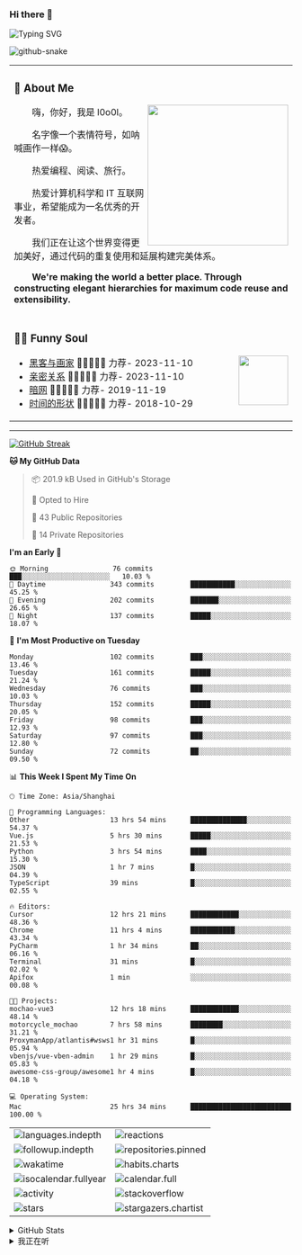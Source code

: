 ### Hi there 👋

![Typing SVG](https://readme-typing-svg.demolab.com?font=Fira+Code&pause=1000&color=0081FF&center=true&vCenter=true&random=false&width=435&lines=Full+Stack+Web+Developer;Always+learning+new+things%EF%BC%81)

[//]: # (![暗色]&#40;https://raw.githubusercontent.com/ol0o0lo/ol0o0lo/output/github-contribution-grid-snake-dark.svg&#41;)

[//]: # (![暗色]&#40;https://raw.githubusercontent.com/ol0o0lo/ol0o0lo/output/github-contribution-grid-snake-dark.svg&#41;)

<picture>
  <source media="(prefers-color-scheme: dark)" srcset="https://cdn.jsdelivr.net/gh/ol0o0lo/ol0o0lo@output/github-contribution-grid-snake-dark.svg" />
  <source media="(prefers-color-scheme: light)" srcset="https://cdn.jsdelivr.net/gh/ol0o0lo/ol0o0lo@output/github-contribution-grid-snake.svg" />
  <img alt="github-snake" src="github-snake.svg" />
</picture>


<table>

<tr><td>

### 🤺 About Me

<img align="right" width="250" src="https://spotify-github-profile.kittinanx.com/api/view.svg?uid=317lj6ke5g24u5s4ltvl352v5daa&cover_image=true&theme=natemoo-re&show_offline=false&background_color=121212&interchange=true&bar_color=53b14f&bar_color_cover=true" />

<p>&emsp;&emsp;嗨，你好，我是 l0o0l。</p>
<p>&emsp;&emsp;名字像一个表情符号，如呐喊画作一样😱。</p>
<p>&emsp;&emsp;热爱编程、阅读、旅行。</p>
<p>&emsp;&emsp;热爱计算机科学和 IT 互联网事业，希望能成为一名优秀的开发者。</p>
<p>&emsp;&emsp;我们正在让这个世界变得更加美好，通过代码的重复使用和延展构建完美体系。</p>
<p>&emsp;&emsp;<strong>We're making the world a better place. Through constructing elegant hierarchies for maximum code reuse and extensibility.</strong></p>

</td></tr>


<tr><td>

### 🤾‍♂️ Funny Soul

<img align="right" width="88" src="https://cdn.jsdelivr.net/gh/sun0225SUN/sun0225SUN/assets/images/artist.png" />

<!-- START_SECTION:douban -->
* <a href='https://book.douban.com/subject/6021440/' target='_blank'>黑客与画家</a> 🌟🌟🌟🌟🌟 力荐- 2023-11-10
* <a href='https://book.douban.com/subject/26585065/' target='_blank'>亲密关系</a> 🌟🌟🌟🌟🌟 力荐- 2023-11-10
* <a href='https://music.douban.com/subject/30187654/' target='_blank'>暗网</a> 🌟🌟🌟🌟🌟 力荐- 2019-11-19
* <a href='http://movie.douban.com/subject/1292365/' target='_blank'>时间的形状</a> 🌟🌟🌟🌟🌟 力荐- 2018-10-29

<!-- END_SECTION:douban -->

</td></tr>


</table>


---

[//]: # (### 我的打卡)


[![GitHub Streak](https://streak-stats.demolab.com?user=ol0o0lo&theme=transparent&locale=zh_Hans&date_format=%5BY.%5Dn.j&mode=weekly)](https://git.io/streak-stats)


<!--START_SECTION:waka-->
**🐱 My GitHub Data** 

> 📦 201.9 kB Used in GitHub's Storage 
 > 
> 💼 Opted to Hire
 > 
> 📜 43 Public Repositories 
 > 
> 🔑 14 Private Repositories 
 > 
**I'm an Early 🐤** 

```text
🌞 Morning                76 commits          ███░░░░░░░░░░░░░░░░░░░░░░   10.03 % 
🌆 Daytime                343 commits         ███████████░░░░░░░░░░░░░░   45.25 % 
🌃 Evening                202 commits         ███████░░░░░░░░░░░░░░░░░░   26.65 % 
🌙 Night                  137 commits         █████░░░░░░░░░░░░░░░░░░░░   18.07 % 
```
📅 **I'm Most Productive on Tuesday** 

```text
Monday                   102 commits         ███░░░░░░░░░░░░░░░░░░░░░░   13.46 % 
Tuesday                  161 commits         █████░░░░░░░░░░░░░░░░░░░░   21.24 % 
Wednesday                76 commits          ███░░░░░░░░░░░░░░░░░░░░░░   10.03 % 
Thursday                 152 commits         █████░░░░░░░░░░░░░░░░░░░░   20.05 % 
Friday                   98 commits          ███░░░░░░░░░░░░░░░░░░░░░░   12.93 % 
Saturday                 97 commits          ███░░░░░░░░░░░░░░░░░░░░░░   12.80 % 
Sunday                   72 commits          ██░░░░░░░░░░░░░░░░░░░░░░░   09.50 % 
```


📊 **This Week I Spent My Time On** 

```text
🕑︎ Time Zone: Asia/Shanghai

💬 Programming Languages: 
Other                    13 hrs 54 mins      ██████████████░░░░░░░░░░░   54.37 % 
Vue.js                   5 hrs 30 mins       █████░░░░░░░░░░░░░░░░░░░░   21.53 % 
Python                   3 hrs 54 mins       ████░░░░░░░░░░░░░░░░░░░░░   15.30 % 
JSON                     1 hr 7 mins         █░░░░░░░░░░░░░░░░░░░░░░░░   04.39 % 
TypeScript               39 mins             █░░░░░░░░░░░░░░░░░░░░░░░░   02.55 % 

🔥 Editors: 
Cursor                   12 hrs 21 mins      ████████████░░░░░░░░░░░░░   48.36 % 
Chrome                   11 hrs 4 mins       ███████████░░░░░░░░░░░░░░   43.34 % 
PyCharm                  1 hr 34 mins        ██░░░░░░░░░░░░░░░░░░░░░░░   06.16 % 
Terminal                 31 mins             █░░░░░░░░░░░░░░░░░░░░░░░░   02.02 % 
Apifox                   1 min               ░░░░░░░░░░░░░░░░░░░░░░░░░   00.08 % 

🐱‍💻 Projects: 
mochao-vue3              12 hrs 18 mins      ████████████░░░░░░░░░░░░░   48.14 % 
motorcycle_mochao        7 hrs 58 mins       ████████░░░░░░░░░░░░░░░░░   31.21 % 
ProxymanApp/atlantis#wsws1 hr 31 mins        █░░░░░░░░░░░░░░░░░░░░░░░░   05.94 % 
vbenjs/vue-vben-admin    1 hr 29 mins        █░░░░░░░░░░░░░░░░░░░░░░░░   05.83 % 
awesome-css-group/awesome1 hr 4 mins         █░░░░░░░░░░░░░░░░░░░░░░░░   04.18 % 

💻 Operating System: 
Mac                      25 hrs 34 mins      █████████████████████████   100.00 % 
```


<!--END_SECTION:waka-->


<!-- second form 第二个表格 -->
<table>
  <tr>
    <td><img src="https://cdn.jsdelivr.net/gh/ol0o0lo/ol0o0lo/github-metrics/languages.indepth.svg" alt="languages.indepth" /></td>
    <td><img src="https://cdn.jsdelivr.net/gh/ol0o0lo/ol0o0lo/github-metrics/reactions.svg" alt="reactions" /></td>
  </tr>
  <tr>
    <td><img src="https://cdn.jsdelivr.net/gh/ol0o0lo/ol0o0lo/github-metrics/followup.indepth.svg" alt="followup.indepth" /></td>
    <td><img src="https://cdn.jsdelivr.net/gh/ol0o0lo/ol0o0lo/github-metrics/repositories.pinned.svg" alt="repositories.pinned" /></td>
  </tr>
  <tr>
    <td><img src="https://cdn.jsdelivr.net/gh/ol0o0lo/ol0o0lo/github-metrics/wakatime.svg" alt="wakatime" /></td>
    <td><img src="https://cdn.jsdelivr.net/gh/ol0o0lo/ol0o0lo/github-metrics/habits.charts.svg" alt="habits.charts" /></td>
  </tr>
  <tr>
    <td><img src="https://cdn.jsdelivr.net/gh/ol0o0lo/ol0o0lo/github-metrics/isocalendar.fullyear.svg" alt="isocalendar.fullyear" /></td>
    <td><img src="https://cdn.jsdelivr.net/gh/ol0o0lo/ol0o0lo/github-metrics/calendar.full.svg" alt="calendar.full" /></td>
  </tr>
  <tr>
    <td><img src="https://cdn.jsdelivr.net/gh/ol0o0lo/ol0o0lo/github-metrics/activity.svg" alt="activity" /></td>
    <td><img src="https://cdn.jsdelivr.net/gh/ol0o0lo/ol0o0lo/github-metrics/stackoverflow.svg" alt="stackoverflow" /></td>
  </tr>
  <tr>
    <td><img src="https://cdn.jsdelivr.net/gh/ol0o0lo/ol0o0lo/github-metrics/stars.svg" alt="stars" /></td>
    <td><img src="https://cdn.jsdelivr.net/gh/ol0o0lo/ol0o0lo/github-metrics/stargazers.chartist.svg" alt="stargazers.chartist" /></td>
  </tr>
</table>

[//]: # (<details>)

[//]: # (  <summary>:zap: GitHub WakaTime</summary>)

[//]: # (</details>)


<details>
  <summary> GitHub Stats</summary>

[//]: # (![ol0o0lo's GitHub stats]&#40;https://readme-stats.l0o0l.cn/api/top-langs?username=ol0o0lo&theme=graywhite&hide=css&hide_progress=true&locale=cn&#41;)

[//]: # ()
[//]: # (![ol0o0lo's GitHub stats]&#40;https://readme-stats.l0o0l.cn/api/?username=ol0o0lo&theme=graywhite&hide=prs,issues,contribs&locale=cn&#41;)

  <img alt="ol0o0lo's GitHub Stats" src="https://github-readme-activity-graph.vercel.app/graph?username=ol0o0lo&theme=high-contrast&hide_title=flase&radius=16" />

</details>

<details>
  <summary>我正在听</summary>

[![spotify-github-profile](https://spotify-github-profile.vercel.app/api/view?uid=31dufxqboi6rzm4vnu3o5zbsa7zq&cover_image=true&theme=default&show_offline=false&background_color=121212&interchange=false&bar_color=53b14f&bar_color_cover=true)](https://github.com/kittinan/spotify-github-profile)

</details>
